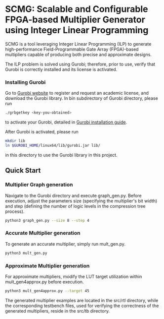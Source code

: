 SCMG: Scalable and Configurable FPGA-based Multiplier Generator using Integer Linear Programming
=====================
SCMG is a tool leveraging Integer Linear Programming (ILP) to generate high-performance Field-Programmable Gate Array (FPGA)-based multipliers capable of producing both precise and approximate designs. 

The ILP problem is solved using Gurobi; therefore, prior to use, verify that Gurobi is correctly installed and its license is activated. 

### Installing Gurobi

Go to [Gurobi website](https://www.gurobi.com/) to register and request an academic license, and download the Gurobi library.
In bin subdirectory of Gurobi directory, please run 
```Bash
./grbgetkey <key-you-obtained>
``` 
to activate your Gurobi, detailed in [Gurobi installation guide](https://www.gurobi.com/documentation/9.0/quickstart_linux/software_installation_guid.html#section:Installation).

After Gurobi is activated, please run
```Bash
mkdir lib
ln $GUROBI_HOME/linux64/lib/gurobi.jar lib/
``` 
in this directory to use the Gurobi library in this project.

## Quick Start
### Multiplier Graph generation
Navigate to the Gurobi directory and execute graph_gen.py. Before execution, adjust the parameters size (specifying the multiplier's bit width) and step (defining the number of logic levels in the compression tree process). 
```Bash
python3 graph_gen.py --size 8 --step 4
``` 

### Accurate Multiplier generation
To generate an accurate multiplier, simply run mult_gen.py.
```Bash
python3 mult_gen.py
``` 
  
### Approximate Multiplier generation
For approximate multipliers, modify the LUT target utilization within mult_gen4approx.py before execution. 
```Bash
python3 mult_gen4approx.py --target 45
``` 

The generated multiplier examples are located in the src/rtl directory, while the corresponding testbench files, used for verifying the correctness of the generated multipliers, reside in the src/tb directory.


